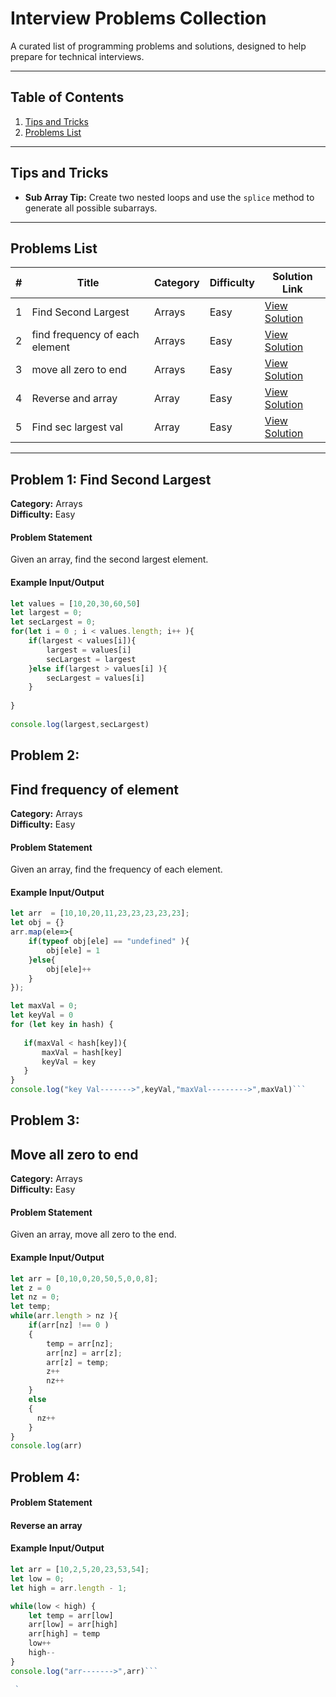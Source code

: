 # Interview Problems Collection

A curated list of programming problems and solutions, designed to help prepare for technical interviews.  

---

## Table of Contents
1. [Tips and Tricks](#tips-and-tricks)
2. [Problems List](#problems-list)

---

## Tips and Tricks

- **Sub Array Tip:** Create two nested loops and use the `splice` method to generate all possible subarrays.

---

## Problems List

| #   | Title                          | Category       | Difficulty | Solution Link            |
|-----|--------------------------------|----------------|------------|--------------------------|
| 1   | Find Second Largest            | Arrays         | Easy       | [View Solution](#find-second-largest)|
| 2   | find frequency of each element | Arrays         | Easy       | [View Solution](#Find-frequency-of-element)|
| 3   | move all zero to end           | Arrays         | Easy       | [View Solution](#Move-all-zero-to-end)|
| 4   | Reverse and array              | Array          | Easy       | [View Solution](#Reverse-an-array)|
| 5   | Find sec largest val           | Array          | Easy       | [View Solution](#find-sec-largest)|
---

## Problem 1: Find Second Largest

**Category:** Arrays  
**Difficulty:** Easy  

#### Problem Statement  
Given an array, find the second largest element.  

#### Example Input/Output  
```javascript
let values = [10,20,30,60,50]
let largest = 0;
let secLargest = 0;
for(let i = 0 ; i < values.length; i++ ){
    if(largest < values[i]){
        largest = values[i]
        secLargest = largest
    }else if(largest > values[i] ){
        secLargest = values[i]
    }
    
}
 
console.log(largest,secLargest)
```

## Problem 2:
## Find frequency of element
**Category:** Arrays  
**Difficulty:** Easy  

#### Problem Statement  
Given an array, find the frequency of each element.  

#### Example Input/Output  
```javascript
let arr  = [10,10,20,11,23,23,23,23,23];
let obj = {}
arr.map(ele=>{
    if(typeof obj[ele] == "undefined" ){
        obj[ele] = 1
    }else{
        obj[ele]++
    }
});

let maxVal = 0;
let keyVal = 0
for (let key in hash) {
    
   if(maxVal < hash[key]){
       maxVal = hash[key]
       keyVal = key
   }
}
console.log("key Val------->",keyVal,"maxVal--------->",maxVal)```
```
## Problem 3:
## Move all zero to end
**Category:** Arrays  
**Difficulty:** Easy  

#### Problem Statement  
Given an array, move all zero to the end.  

#### Example Input/Output  
```javascript
let arr = [0,10,0,20,50,5,0,0,8];
let z = 0
let nz = 0;
let temp;
while(arr.length > nz ){
    if(arr[nz] !== 0 )
    {
        temp = arr[nz]; 
        arr[nz] = arr[z];
        arr[z] = temp;
        z++
        nz++
    }
    else
    {
      nz++
    }
}
console.log(arr)

```
## Problem 4:
#### Problem Statement  
#### Reverse an array

#### Example Input/Output  
```javascript
let arr = [10,2,5,20,23,53,54];
let low = 0;
let high = arr.length - 1;

while(low < high) {
    let temp = arr[low]
    arr[low] = arr[high]
    arr[high] = temp
    low++
    high--
}
console.log("arr------->",arr)```

 `


